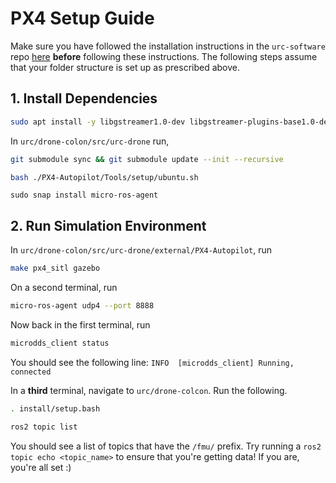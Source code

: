 # PX4 Setup Guide

Make sure you have followed the installation instructions in the `urc-software` repo [here](https://github.com/RoboJackets/urc-software/blob/master/documents/installation/ubuntu_installation.md) **before** following these instructions. The following steps assume that your folder structure is set up as prescribed above.

## 1. Install Dependencies

```bash
sudo apt install -y libgstreamer1.0-dev libgstreamer-plugins-base1.0-dev
```

In `urc/drone-colon/src/urc-drone` run,

```bash
git submodule sync && git submodule update --init --recursive
```

```bash
bash ./PX4-Autopilot/Tools/setup/ubuntu.sh
```

```
sudo snap install micro-ros-agent
```

## 2. Run Simulation Environment

In `urc/drone-colon/src/urc-drone/external/PX4-Autopilot`, run

```bash
make px4_sitl gazebo
```

On a second terminal, run

```bash
micro-ros-agent udp4 --port 8888
```

Now back in the first terminal, run

```bash
microdds_client status
```

You should see the following line: `INFO  [microdds_client] Running, connected`

In a **third** terminal, navigate to `urc/drone-colcon`. Run the following.

```bash
. install/setup.bash
```

```bash
ros2 topic list
```

You should see a list of topics that have the `/fmu/` prefix. Try running a `ros2 topic echo <topic_name>` to ensure that you're getting data! If you are, you're all set :)




